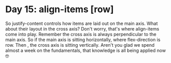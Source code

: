 # Day 15: align-items [row]

So justify-content controls how items are laid out on the main axis. What about their layout in the cross axis? Don't worry, that's where align-items come into play. Remember the cross axis is always perpendicular to the main axis. So if the main axis is sitting horizontally, where flex-direction is row. Then , the cross axis is sitting vertically. Aren't you glad we spend almost a week on the fundamentals, that knowledge is all being applied now 🤓
